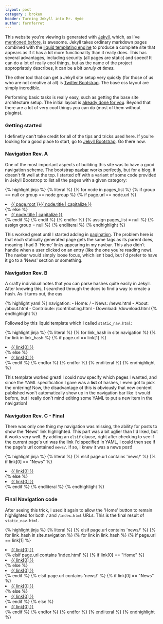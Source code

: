 ```yaml
---
layout: post
category : broken
header: Turning Jekyll into Mr. Hyde
author: fernferret
---
```


This website you're viewing is generated with [Jekyll](https://github.com/mojombo/jekyll), which, as I've [mentioned before](/news/multiverse-blog.html), is awesome. Jekyll takes ordinary markdown pages combined with the [liquid templating engine](https://github.com/shopify/liquid/wiki/liquid-for-designers) to produce a complete site that appears as if it has a lot more functionality than it really does. This has several advantages, including security (all pages are static) and speed! It can do a lot of really cool things, but as the name of the project appropriately describes, it can be a bit _unruly at times_.

The other tool that can get a Jekyll site setup very quickly (for those of us who are not creative at all) is [Twitter Bootstrap](http://twitter.github.com/bootstrap/). The base css layout are simply incredible.

Performing basic tasks is really easy, such as getting the base site architecture setup. The initial layout is [already done for you](https://github.com/mojombo/jekyll/wiki/Usage). Beyond that there are a lot of very cool things you can do (most of them without plugins).

### Getting started
I definetly can't take credit for all of the tips and tricks used here. If you're looking for a good place to start, go to [Jekyll Bootstrap](http://jekyllbootstrap.com/). Go there now.

### Navigation Rev. A
One of the most important aspects of building this site was to have a good navigation scheme. The bootstrap [navbar](http://twitter.github.com/bootstrap/components.html#navbar) works perfectly, but for a blog, it doesn't fit well at the top. I started off with a variant of some code provided in Jekyll Bootstrop to list all the pages with a given category:

{% highlight jinja %}
  {% literal %}
  {% for node in pages_list %}
    {% if group == null or group == node.group %}
      {% if page.url == node.url %}
      <li class="active"><a href="{{ node.url }}">{{ page.root }}{{ node.title | capitalize }}</a></li>
      {% else %}
      <li><a href="{{ node.url }}">{{ node.title | capitalize }}</a></li>
      {% endif %}
    {% endif %}
  {% endfor %}
  {% assign pages_list = null %}
  {% assign group = null %}
  {% endliteral %}
{% endhighlight %}

This worked great until I started adding in [pagination](). The problem here is that each statically generated page gets the same tags as its parent does, meaning I had 3 'Home' links appearing in my navbar. This also didn't handle when a user clicked on an entry (like the one you're reading now). The navbar would simply loose focus, which isn't bad, but I'd prefer to have it go to a 'News' section or something.

### Navigation Rev. B

A crafty individual notes that you can parse hashes quite easily in Jekyll. After knowing this, I searched through the docs to find a way to create a hash. As it turns out, the eas

{% highlight yaml %}
    navigation:
      - Home: /
      - News: /news.html
      - About: /about.html
      - Contribute: /contributing.html
      - Download: /download.html
{% endhighlight %}

Followed by this liquid template which I called `static_nav.html`:

{% highlight jinja %}
{% literal %}
{% for link_hash in site.navigation %}
  {% for link in link_hash %}
    {% if page.url == link[1] %}
    <li class="active"><a href="{{ link[1] }}">{{ link[0] }}</a></li>
    {% else %}
    <li><a href="{{ link[1] }}">{{ link[0] }}</a></li>
    {% endif %}
  {% endfor %}
{% endfor %}
{% endliteral %}
{% endhighlight %}

This template worked great! I could now specify which pages I wanted, and since the YAML specification I gave was a **list** of hashes, I even got to pick the ordering! Now, the disadvantage of this is obviously that new content published won't automatically show up in the navigation bar like it would before, but I really don't mind editing some YAML to put a new item in the navigation!

### Navigation Rev. C - Final
There was only one thing my navigation was missing, the ability for posts to show the 'News' link highlighted. This part was a bit uglier than I'd liked, but it works very well. By adding an `elsif` clause, right after checking to see if the current page's url was the link I'd specified in YAML, I could then see if the page's url contained `news/`. If so, I knew it was a news post!

{% highlight jinja %}
{% literal %}
{% elsif page.url contains 'news/' %}
   {% if link[0] == "News" %}
     <li class="active"><a href="{{ link[1] }}">{{ link[0] }}</a></li>
   {% else %}
     <li><a href="{{ link[1] }}">{{ link[0] }}</a></li>
   {% endif %}
{% endliteral %}
{% endhighlight %}

### Final Navigation code
After seeing this trick, I used it again to allow the 'Home' button to remain highlighted for both `/` and `/index.html` URLs. This is the final result of `static_nav.html`.

{% highlight jinja %}
{% literal %}
{% elsif page.url contains 'news/' %}
{% for link_hash in site.navigation %}
  {% for link in link_hash %}
    {% if page.url == link[1] %}
       <li class="active"><a href="{{ link[1] }}">{{ link[0] }}</a></li>
       {% elsif page.url contains 'index.html' %}
       {% if link[0] == "Home" %}
         <li class="active"><a href="{{ link[1] }}">{{ link[0] }}</a></li>
       {% else %}
         <li><a href="{{ link[1] }}">{{ link[0] }}</a></li>
       {% endif %}
       {% elsif page.url contains 'news/' %}
       {% if link[0] == "News" %}
         <li class="active"><a href="{{ link[1] }}">{{ link[0] }}</a></li>
       {% else %}
         <li><a href="{{ link[1] }}">{{ link[0] }}</a></li>
       {% endif %}
       {% else %}
       <li><a href="{{ link[1] }}">{{ link[0] }}</a></li>
       {% endif %}
  {% endfor %}
{% endfor %}
{% endliteral %}
{% endhighlight %}
